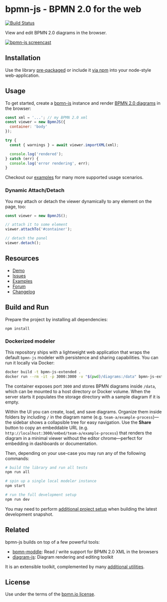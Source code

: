 # bpmn-js - BPMN 2.0 for the web

[![Build Status](https://github.com/bpmn-io/bpmn-js/workflows/CI/badge.svg)](https://github.com/bpmn-io/bpmn-js/actions?query=workflow%3ACI)

View and edit BPMN 2.0 diagrams in the browser.

[![bpmn-js screencast](./resources/screencast.gif "bpmn-js in action")](http://demo.bpmn.io/s/start)

## Installation

Use the library [pre-packaged](https://github.com/bpmn-io/bpmn-js-examples/tree/main/pre-packaged)
or include it [via npm](https://github.com/bpmn-io/bpmn-js-examples/tree/main/bundling)
into your node-style web-application.

## Usage

To get started, create a [bpmn-js](https://github.com/bpmn-io/bpmn-js) instance
and render [BPMN 2.0 diagrams](https://www.omg.org/spec/BPMN/2.0.2/) in the browser:

```javascript
const xml = '...'; // my BPMN 2.0 xml
const viewer = new BpmnJS({
  container: 'body'
});

try {
  const { warnings } = await viewer.importXML(xml);

  console.log('rendered');
} catch (err) {
  console.log('error rendering', err);
}
```

Checkout our [examples](https://github.com/bpmn-io/bpmn-js-examples) for many
more supported usage scenarios.

### Dynamic Attach/Detach

You may attach or detach the viewer dynamically to any element on the page, too:

```javascript
const viewer = new BpmnJS();

// attach it to some element
viewer.attachTo('#container');

// detach the panel
viewer.detach();
```

## Resources

* [Demo](http://demo.bpmn.io)
* [Issues](https://github.com/bpmn-io/bpmn-js/issues)
* [Examples](https://github.com/bpmn-io/bpmn-js-examples)
* [Forum](https://forum.bpmn.io)
* [Changelog](./CHANGELOG.md)

## Build and Run

Prepare the project by installing all dependencies:

```sh
npm install
```

### Dockerized modeler

This repository ships with a lightweight web application that wraps the default `bpmn-js` modeler with persistence and sharing capabilities. You can run it locally via Docker:

```sh
docker build -t bpmn-js-extended .
docker run --rm -it -p 3000:3000 -v "$(pwd)/diagrams:/data" bpmn-js-extended
```

The container exposes port `3000` and stores BPMN diagrams inside `/data`, which can be mounted to a host directory or Docker volume. When the server starts it populates the storage directory with a sample diagram if it is empty.

Within the UI you can create, load, and save diagrams. Organize them inside folders by including `/` in the diagram name (e.g. `team-a/example-process`)—the sidebar shows a collapsible tree for easy navigation. Use the **Share** button to copy an embeddable URL (e.g. `http://localhost:3000/embed/team-a/example-process`) that renders the diagram in a minimal viewer without the editor chrome—perfect for embedding in dashboards or documentation.

Then, depending on your use-case you may run any of the following commands:

```sh
# build the library and run all tests
npm run all

# spin up a single local modeler instance
npm start

# run the full development setup
npm run dev
```

You may need to perform [additional project setup](./docs/project/SETUP.md) when
building the latest development snapshot.

## Related

bpmn-js builds on top of a few powerful tools:

* [bpmn-moddle](https://github.com/bpmn-io/bpmn-moddle): Read / write support for BPMN 2.0 XML in the browsers
* [diagram-js](https://github.com/bpmn-io/diagram-js): Diagram rendering and editing toolkit

It is an extensible toolkit, complemented by many [additional utilities](https://github.com/bpmn-io/awesome-bpmn-io). 

## License

Use under the terms of the [bpmn.io license](http://bpmn.io/license).
